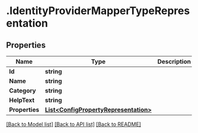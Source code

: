 # .IdentityProviderMapperTypeRepresentation
## Properties

Name | Type | Description | Notes
------------ | ------------- | ------------- | -------------
**Id** | **string** |  | [optional] 
**Name** | **string** |  | [optional] 
**Category** | **string** |  | [optional] 
**HelpText** | **string** |  | [optional] 
**Properties** | [**List&lt;ConfigPropertyRepresentation&gt;**](ConfigPropertyRepresentation.md) |  | [optional] 

[[Back to Model list]](../README.md#documentation-for-models) [[Back to API list]](../README.md#documentation-for-api-endpoints) [[Back to README]](../README.md)

